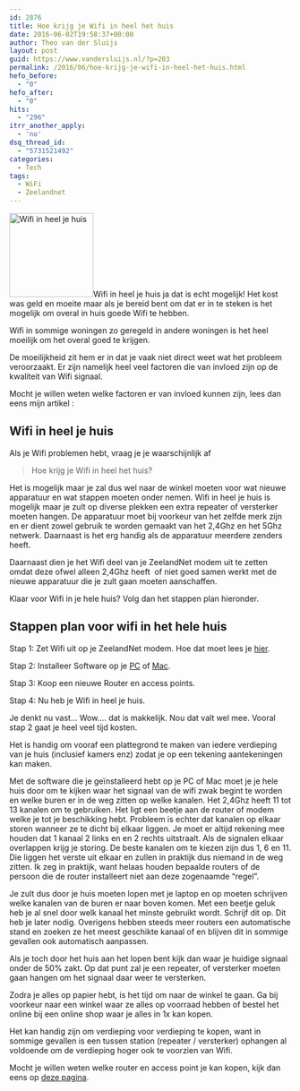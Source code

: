```yaml
---
id: 2876
title: Hoe krijg je Wifi in heel het huis
date: 2016-06-02T19:58:37+00:00
author: Theo van der Sluijs
layout: post
guid: https://www.vandersluijs.nl/?p=203
permalink: /2016/06/hoe-krijg-je-wifi-in-heel-het-huis.html
hefo_before:
  - "0"
hefo_after:
  - "0"
hits:
  - "296"
itrr_another_apply:
  - 'no'
dsq_thread_id:
  - "5731521492"
categories:
  - Tech
tags:
  - WiFi
  - Zeelandnet
---
```

<img class="alignleft size-thumbnail wp-image-209" src="https://vandersluijs.resultants-e.nl/2016/05/1464572709_Untitled-5-150x150.png" alt="Wifi in heel je huis" width="150" height="150" />Wifi in heel je huis ja dat is echt mogelijk! Het kost was geld en moeite maar als je bereid bent om dat er in te steken is het mogelijk om overal in huis goede Wifi te hebben.

Wifi in sommige woningen zo geregeld in andere woningen is het heel moeilijk om het overal goed te krijgen.<!--more-->

De moeilijkheid zit hem er in dat je vaak niet direct weet wat het probleem veroorzaakt. Er zijn namelijk heel veel factoren die van invloed zijn op de kwaliteit van Wifi signaal.

Mocht je willen weten welke factoren er van invloed kunnen zijn, lees dan eens mijn artikel :

## Wifi in heel je huis

Als je Wifi problemen hebt, vraag je je waarschijnlijk af

> Hoe krijg je Wifi in heel het huis?

Het is mogelijk maar je zal dus wel naar de winkel moeten voor wat nieuwe apparatuur en wat stappen moeten onder nemen. Wifi in heel je huis is mogelijk maar je zult op diverse plekken een extra repeater of versterker moeten hangen. De apparatuur moet bij voorkeur van het zelfde merk zijn en er dient zowel gebruik te worden gemaakt van het 2,4Ghz en het 5Ghz netwerk. Daarnaast is het erg handig als de apparatuur meerdere zenders heeft.

Daarnaast dien je het Wifi deel van je ZeelandNet modem uit te zetten omdat deze ofwel alleen 2,4Ghz heeft  of niet goed samen werkt met de nieuwe apparatuur die je zult gaan moeten aanschaffen.

Klaar voor Wifi in je hele huis? Volg dan het stappen plan hieronder.

## Stappen plan voor wifi in het hele huis

Stap 1: Zet Wifi uit op je ZeelandNet modem. Hoe dat moet lees je [hier](https://www.vandersluijs.nl/uitzetten-wifi/).
  
Stap 2: Installeer Software op je [PC](https://www.vandersluijs.nl/inssider/) of [Mac](https://www.vandersluijs.nl/wifi-explorer/).
  
Stap 3: Koop een nieuwe Router en access points.
  
Stap 4: Nu heb je Wifi in heel je huis.

Je denkt nu vast&#8230; Wow&#8230;. dat is makkelijk. Nou dat valt wel mee. Vooral stap 2 gaat je heel veel tijd kosten.

Het is handig om vooraf een plattegrond te maken van iedere verdieping van je huis (inclusief kamers enz) zodat je op een tekening aantekeningen kan maken.

Met de software die je geïnstalleerd hebt op je PC of Mac moet je je hele huis door om te kijken waar het signaal van de wifi zwak begint te worden en welke buren er in de weg zitten op welke kanalen. Het 2,4Ghz heeft 11 tot 13 kanalen om te gebruiken. Het ligt een beetje aan de router of modem welke je tot je beschikking hebt. Probleem is echter dat kanalen op elkaar storen wanneer ze te dicht bij elkaar liggen. Je moet er altijd rekening mee houden dat 1 kanaal 2 links en en 2 rechts uitstraalt. Als de signalen elkaar overlappen krijg je storing. De beste kanalen om te kiezen zijn dus 1, 6 en 11. Die liggen het verste uit elkaar en zullen in praktijk dus niemand in de weg zitten. Ik zeg in praktijk, want helaas houden bepaalde routers of de persoon die de router installeert niet aan deze zogenaamde &#8220;regel&#8221;.

Je zult dus door je huis moeten lopen met je laptop en op moeten schrijven welke kanalen van de buren er naar boven komen. Met een beetje geluk heb je al snel door welk kanaal het minste gebruikt wordt. Schrijf dit op. Dit heb je later nodig. Overigens hebben steeds meer routers een automatische stand en zoeken ze het meest geschikte kanaal of en blijven dit in sommige gevallen ook automatisch aanpassen.

Als je toch door het huis aan het lopen bent kijk dan waar je huidige signaal onder de 50% zakt. Op dat punt zal je een repeater, of versterker moeten gaan hangen om het signaal daar weer te versterken.

Zodra je alles op papier hebt, is het tijd om naar de winkel te gaan. Ga bij voorkeur naar een winkel waar ze alles op voorraad hebben of bestel het online bij een online shop waar je alles in 1x kan kopen.

Het kan handig zijn om verdieping voor verdieping te kopen, want in sommige gevallen is een tussen station (repeater / versterker) ophangen al voldoende om de verdieping hoger ook te voorzien van Wifi.

Mocht je willen weten welke router en access point je kan kopen, kijk dan eens op [deze pagina](https://www.vandersluijs.nl/dag-aanbiedingen-wifi/).